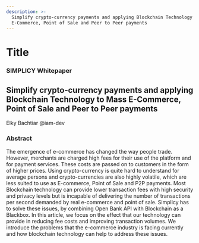 ```yaml
---
description: >-
  Simplify crypto-currency payments and applying Blockchain Technology to Mass
  E-Commerce, Point of Sale and Peer to Peer payments
---
```


# Title

### SIMPLICY Whitepaper

## Simplify crypto-currency payments and applying Blockchain Technology to Mass E-Commerce, Point of Sale and Peer to Peer payments

Elky Bachtiar @iam-dev

### Abstract

The emergence of e-commerce has changed the way people trade. However, merchants are charged high fees for their use of the platform and for payment services. These costs are passed on to customers in the form of higher prices. Using crypto-currency is quite hard to understand for average persons and crypto-currencies are also highly volatile, which are less suited to use as E-commerce, Point of Sale and P2P payments. Most Blockchain technology can provide lower transaction fees with high security and privacy levels but is incapable of delivering the number of transactions per second demanded by real e-commerce and point of sale. Simplicy has to solve these issues, by combining Open Bank API with Blockchain as a Blackbox. In this article, we focus on the effect that our technology can provide in reducing fee costs and improving transaction volumes. We introduce the problems that the e-commerce industry is facing currently and how blockchain technology can help to address these issues.
